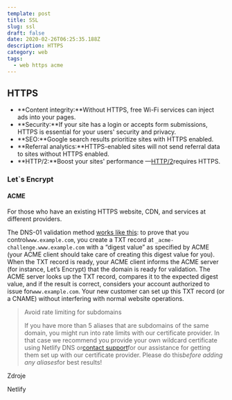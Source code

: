 ```yaml
---
template: post
title: SSL
slug: ssl
draft: false
date: 2020-02-26T06:25:35.188Z
description: HTTPS
category: web
tags:
  - web https acme
---
```

## HTTPS

* **Content integrity:**Without HTTPS, free Wi-Fi services can inject ads into your pages.
* **Security:**If your site has a login or accepts form submissions, HTTPS is essential for your users' security and privacy.
* **SEO:**Google search results prioritize sites with HTTPS enabled.
* **Referral analytics:**HTTPS-enabled sites will not send referral data to sites without HTTPS enabled.
* **HTTP/2:**Boost your sites' performance —[HTTP/2](https://docs.netlify.com/domains-https/https-ssl/#http-2)requires HTTPS.

### Let`s Encrypt

#### ACME

For those who have an existing HTTPS website, CDN, and services at different providers.

The DNS-01 validation method [works like this](https://letsencrypt.org/docs/challenge-types/#dns-01-challenge): to prove that you control`www.example.com`, you create a TXT record at `_acme-challenge.www.example.com` with a “digest value” as specified by ACME (your ACME client should take care of creating this digest value for you). When the TXT record is ready, your ACME client informs the ACME server (for instance, Let’s Encrypt) that the domain is ready for validation. The ACME server looks up the TXT record, compares it to the expected digest value, and if the result is correct, considers your account authorized to issue for`www.example.com`. Your new customer can set up this TXT record (or a CNAME) without interfering with normal website operations.

> Avoid rate limiting for subdomains
>
> If you have more than 5 aliases that are subdomains of the same domain, you might run into rate limits with our certificate provider. In that case we recommend you provide your own wildcard certificate using Netlify DNS or[contact support](https://www.netlify.com/support)for our assistance for getting them set up with our certificate provider. Please do this*before adding any aliases*for best results!



Zdroje

Netlify
